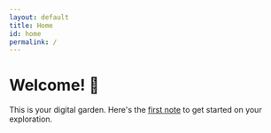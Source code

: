 ```yaml
---
layout: default
title: Home
id: home
permalink: /
---
```


<div>
  <h1>Welcome! 🌱</h1>
  <p>This is your digital garden. Here's the <a href="/your-first-note">first note</a> to get started on your exploration.</p>
</div>
